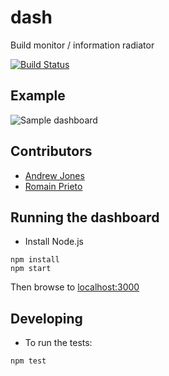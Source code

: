 # dash

Build monitor / information radiator

[![Build Status](https://secure.travis-ci.org/rprieto/dash.png?branch=master)](http://travis-ci.org/rprieto/dash)

## Example

![Sample dashboard](https://raw.github.com/rprieto/dash/master/demo/screenshot1.png)

## Contributors

* [Andrew Jones](https://github.com/akjones)
* [Romain Prieto](https://github.com/rprieto)

## Running the dashboard

* Install Node.js

```
npm install
npm start
```

Then browse to [localhost:3000](http://localhost:3000)

## Developing

* To run the tests:

```
npm test
```
